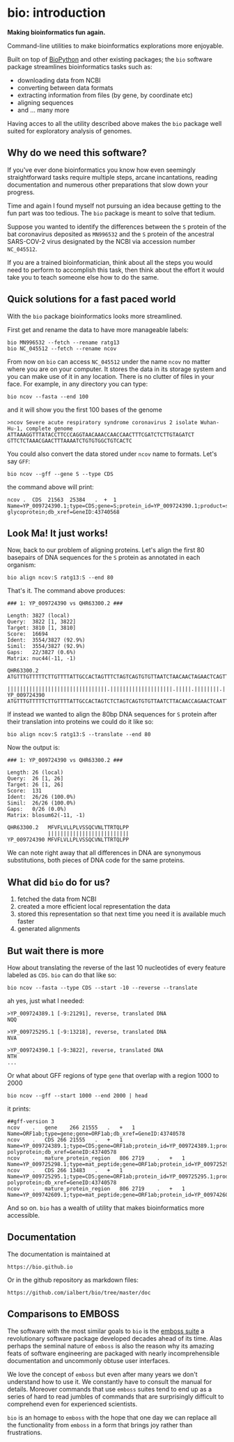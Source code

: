 # bio: introduction

**Making bioinformatics fun again.**

Command-line utilities to make bioinformatics explorations more enjoyable.

Built on top of [BioPython][biopython] and other existing packages; the `bio` software package streamlines bioinformatics tasks such as:
 
- downloading data from NCBI
- converting between data formats 
- extracting information from files (by gene, by coordinate etc)
- aligning sequences
- and ... many more

Having acces to all the utility described above makes the `bio` package well suited for exploratory analysis of genomes. 

[biopython]: https://biopython.org/
[emboss]: http://emboss.sourceforge.net/

## Why do we need this software?

If you've ever done bioinformatics you know how even seemingly straightforward tasks require multiple steps, arcane incantations, reading documentation and numerous other preparations that slow down your progress. 

Time and again I found myself not pursuing an idea because getting to the fun part was too tedious. The `bio` package is meant to solve that tedium. 

Suppose you wanted to identify the differences between the `S` protein of the bat coronavirus deposited as `MN996532` and the `S` protein of the ancestral SARS-COV-2 virus designated by the NCBI via accession number `NC_045512`. 

If you are a trained bioinformatician, think about all the steps you would need to perform to accomplish this task, then think about the effort it would take you to teach someone else how to do the same. 
 
## Quick solutions for a fast paced world
 
With the `bio` package bioinformatics looks more streamlined. 

First get and rename the data to have more manageable labels:

    bio MN996532 --fetch --rename ratg13
    bio NC_045512 --fetch --rename ncov
 
From now on `bio` can access `NC_045512` under the name `ncov` no matter where you are on your computer. It stores the data in its storage system and you can make use of it in any location. There is no clutter of files in your face. For example, in any directory you can type:

    bio ncov --fasta --end 100
    
and it will show you the first 100 bases of the genome     

    >ncov Severe acute respiratory syndrome coronavirus 2 isolate Wuhan-Hu-1, complete genome
    ATTAAAGGTTTATACCTTCCCAGGTAACAAACCAACCAACTTTCGATCTCTTGTAGATCT
    GTTCTCTAAACGAACTTTAAAATCTGTGTGGCTGTCACTC

You could also convert the data stored under `ncov` name to formats. Let's say `GFF`:

    bio ncov --gff --gene S --type CDS

the command above will print:

    ncov .  CDS  21563  25384   .  +  1  Name=YP_009724390.1;type=CDS;gene=S;protein_id=YP_009724390.1;product=surface glycoprotein;db_xref=GeneID:43740568

## Look Ma! It just works!

Now, back to our problem of aligning proteins. Let's align the first 80 basepairs of DNA sequences for the `S` protein as annotated in each organism:

    bio align ncov:S ratg13:S --end 80

That's it. The command above produces:
    
    ### 1: YP_009724390 vs QHR63300.2 ###
    
    Length:	3827 (local) 
    Query:	3822 [1, 3822]
    Target:	3810 [1, 3810]
    Score:	16694
    Ident:	3554/3827 (92.9%)
    Simil:	3554/3827 (92.9%)
    Gaps:	22/3827 (0.6%)
    Matrix:	nuc44(-11, -1) 
    
    QHR63300.2   ATGTTTGTTTTTCTTGTTTTATTGCCACTAGTTTCTAGTCAGTGTGTTAATCTAACAACTAGAACTCAGTTACCTCCTGC
                 ||||||||||||||||||||||||||||||||.||||||||||||||||||||.|||||.||||||||.|||||.|||||
    YP_009724390 ATGTTTGTTTTTCTTGTTTTATTGCCACTAGTCTCTAGTCAGTGTGTTAATCTTACAACCAGAACTCAATTACCCCCTGC
    
    
If instead we wanted to align the 80bp DNA sequences for `S` protein after their translation into proteins we could do it like so:

    bio align ncov:S ratg13:S --translate --end 80
    
Now the output is:

    ### 1: YP_009724390 vs QHR63300.2 ###
    
    Length: 26 (local)
    Query:  26 [1, 26]
    Target: 26 [1, 26]
    Score:  131
    Ident:  26/26 (100.0%)
    Simil:  26/26 (100.0%)
    Gaps:   0/26 (0.0%)
    Matrix: blosum62(-11, -1)
    
    QHR63300.2   MFVFLVLLPLVSSQCVNLTTRTQLPP
                 ||||||||||||||||||||||||||
    YP_009724390 MFVFLVLLPLVSSQCVNLTTRTQLPP

We can note right away that all differences in DNA are synonymous substitutions, both pieces of DNA code for the same proteins.

## What did `bio` do for us?
 
1. fetched the data from NCBI
1. created a more efficient local representation the data
1. stored this representation so that next time you need it is available much faster
1. generated alignments 

## But wait there is more 

How about translating the reverse of the last 10 nucleotides of every feature labeled as `CDS`. `bio` can do that like so:

    bio ncov --fasta --type CDS --start -10 --reverse --translate
    
ah yes, just what I needed:    
   
    >YP_009724389.1 [-9:21291], reverse, translated DNA
    NQQ
    
    >YP_009725295.1 [-9:13218], reverse, translated DNA
    NVA
    
    >YP_009724390.1 [-9:3822], reverse, translated DNA
    NTH
    ...
    
Or what about GFF regions of type `gene` that overlap with a region 1000 to 2000

    bio ncov --gff --start 1000 --end 2000 | head

it prints:

    ##gff-version 3
    ncov	.	gene	266	21555	.	+	1	Name=ORF1ab;type=gene;gene=ORF1ab;db_xref=GeneID:43740578
    ncov	.	CDS	266	21555	.	+	1	Name=YP_009724389.1;type=CDS;gene=ORF1ab;protein_id=YP_009724389.1;product=ORF1ab polyprotein;db_xref=GeneID:43740578
    ncov	.	mature_protein_region	806	2719	.	+	1	Name=YP_009725298.1;type=mat_peptide;gene=ORF1ab;protein_id=YP_009725298.1;product=nsp2
    ncov	.	CDS	266	13483	.	+	1	Name=YP_009725295.1;type=CDS;gene=ORF1ab;protein_id=YP_009725295.1;product=ORF1a polyprotein;db_xref=GeneID:43740578
    ncov	.	mature_protein_region	806	2719	.	+	1	Name=YP_009742609.1;type=mat_peptide;gene=ORF1ab;protein_id=YP_009742609.1;product=nsp2

And so on. `bio` has a wealth of utility that makes bioinformatics more accessible.

## Documentation

The documentation is maintained at

    https://bio.github.io

Or in the github repository as markdown files:

    https://github.com/ialbert/bio/tree/master/doc

## Comparisons to EMBOSS

The software with the most similar goals to `bio` is the [emboss suite][emboss] a revolutionary software package developed decades ahead of its time. Alas perhaps the seminal nature of `emboss` is also the reason why its amazing feats of software engineering are packaged with nearly incomprehensible documentation and uncommonly obtuse user interfaces. 

We love the concept of `emboss` but even after many years we don't understand how to use it. We constantly have to consult the manual for details. Moreover commands that use `emboss` suites tend to end up as a series of hard to read jumbles of commands that are surprisingly difficult to comprehend even for experienced scientists.

`bio` is an homage to `emboss` with the hope that one day we can replace all the functionality from `emboss` in a form that brings joy rather than frustrations.

